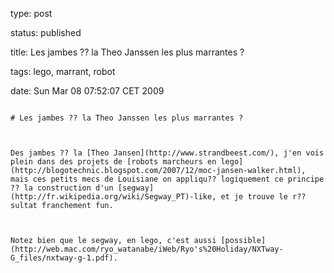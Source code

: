 type: post
status: published
title: Les jambes ?? la Theo Janssen les plus marrantes ? 
tags: lego, marrant, robot
date: Sun Mar 08 07:52:07 CET 2009
~~~~~~
# Les jambes ?? la Theo Janssen les plus marrantes ? 

Des jambes ?? la [Theo Jansen](http://www.strandbeest.com/), j'en vois plein dans des projets de [robots marcheurs en lego](http://blogotechnic.blogspot.com/2007/12/moc-jansen-walker.html), mais ces petits mecs de Louisiane on appliqu?? logiquement ce principe ?? la construction d'un [segway](http://fr.wikipedia.org/wiki/Segway_PT)-like, et je trouve le r??sultat franchement fun.



Notez bien que le segway, en lego, c'est aussi [possible](http://web.mac.com/ryo_watanabe/iWeb/Ryo's%20Holiday/NXTway-G_files/nxtway-g-1.pdf).